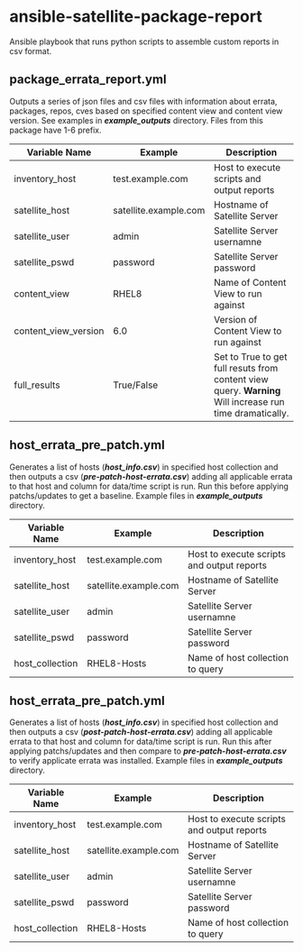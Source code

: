 # **ansible-satellite-package-report**
Ansible playbook that runs python scripts to assemble custom reports in csv format.

## **package_errata_report.yml**

Outputs a series of json files and csv files with information about errata, packages, repos, cves based on specified content view and content view version.  See examples in ***example_outputs*** directory.  Files from this package have 1-6 prefix.

Variable Name   |  Example                       |  Description
----------------|----------------------- | ----------------------------------------
inventory_host  |  test.example.com      |  Host to execute scripts and output reports
satellite_host  |  satellite.example.com  |  Hostname of Satellite Server
satellite_user  |  admin                 |  Satellite Server usernamne
satellite_pswd  |  password               |  Satellite Server password
content_view    |  RHEL8                    |  Name of Content View to run against
content_view_version|   6.0              |  Version of Content View to run against
full_results    |  True/False            |  Set to True to get full resuts from content view query.  **Warning** Will increase run time dramatically.

## **host_errata_pre_patch.yml**

Generates a list of hosts (***host_info.csv***) in specified host collection and then outputs a csv (***pre-patch-host-errata.csv***) adding all applicable errata to that host and column for data/time script is run.  Run this before applying patchs/updates to get a baseline.  Example files in ***example_outputs*** directory.

Variable Name   |  Example                       |  Description
----------------|----------------------- | ----------------------------------------
inventory_host  |  test.example.com      |  Host to execute scripts and output reports
satellite_host  |  satellite.example.com  |  Hostname of Satellite Server
satellite_user  |  admin                 |  Satellite Server usernamne
satellite_pswd  |  password               |  Satellite Server password
host_collection    |  RHEL8-Hosts         |  Name of host collection to query 

## **host_errata_pre_patch.yml**
Generates a list of hosts (***host_info.csv***) in specified host collection and then outputs a csv (***post-patch-host-errata.csv***) adding all applicable errata to that host and column for data/time script is run.  Run this after applying patchs/updates and then compare to ***pre-patch-host-errata.csv*** to verify applicate errata was installed.  Example files in ***example_outputs*** directory.

Variable Name   |  Example                       |  Description
----------------|----------------------- | ----------------------------------------
inventory_host  |  test.example.com      |  Host to execute scripts and output reports
satellite_host  |  satellite.example.com  |  Hostname of Satellite Server
satellite_user  |  admin                 |  Satellite Server usernamne
satellite_pswd  |  password               |  Satellite Server password
host_collection    |  RHEL8-Hosts         |  Name of host collection to query 